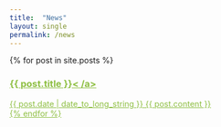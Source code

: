 ```yaml
---
title:  "News"
layout: single
permalink: /news
---
```


{% for post in site.posts %}
  <article>
    <h3><a href="{{ post.url }}" style="color: #8ebf42" >{{ post.title }}< /a></h3>
    <time datetime="{{ post.date | date: "%Y-%m-%d" }}">{{ post.date | date_to_long_string }}</time>
    {{ post.content }}
  </article>
{% endfor %}
